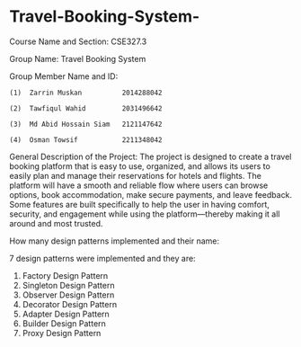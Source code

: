 # Travel-Booking-System-

Course Name and Section: CSE327.3

Group Name: Travel Booking System 

Group Member Name and ID:

    (1)  Zarrin Muskan          2014288042
    
    (2)  Tawfiqul Wahid         2031496642
    
    (3)  Md Abid Hossain Siam   2121147642
    
    (4)  Osman Towsif           2211348042
     
General Description of the Project: The project is designed to create a travel booking platform that is easy to use, organized, and allows its users to easily plan and manage their reservations for hotels and flights. The platform will have a smooth and reliable flow where users can browse options, book accommodation, make secure payments, and 
leave feedback. Some features are built specifically to help the user in having comfort, security, and engagement while using the platform—thereby making it all around and most trusted.  

How many design patterns implemented and their name: 

7 design patterns were implemented and they are: 
   1. Factory Design Pattern 
   2. Singleton Design Pattern
   3. Observer Design Pattern
   4. Decorator Design Pattern
   5. Adapter Design Pattern
   6. Builder Design Pattern
   7. Proxy Design Pattern 
  
